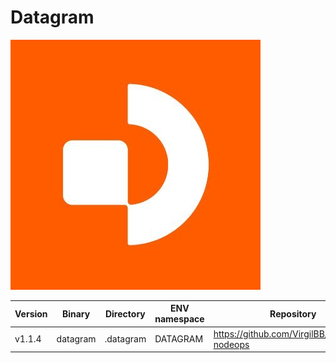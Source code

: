 # Datagram

![Datagram Logo](./assets/datagram-logo.png)

| Version | Binary | Directory | ENV namespace | Repository | Image |
|---------|--------|-----------|----------------|------------|-------|
| v1.1.4 | datagram | .datagram | DATAGRAM | https://github.com/VirgilBB/datagram-nodeops | virgilbb/datagram-node:amd64 |
